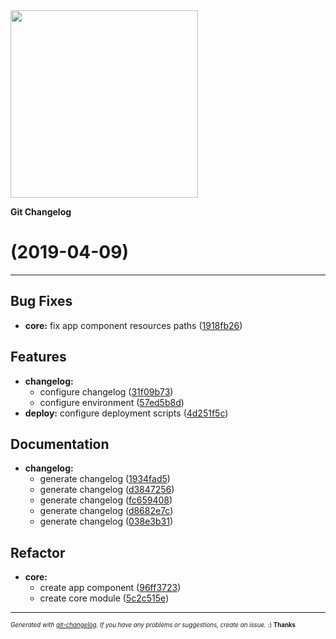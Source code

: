 <img width="300px" src="https://github.com/rafinskipg/git-changelog/raw/master/images/git-changelog-logo.png" />

__Git Changelog__

#  (2019-04-09)



---

## Bug Fixes

- **core:** fix app component resources paths
  ([1918fb26](https://github.com/pawtwa/angular-test-facebook/commit/1918fb26bdb734562f4fc3f03ea1f70e17cf9e76))


## Features

- **changelog:**
  - configure changelog
  ([31f09b73](https://github.com/pawtwa/angular-test-facebook/commit/31f09b730acb491e672aa986603c7b85c5793e72))
  - configure environment
  ([57ed5b8d](https://github.com/pawtwa/angular-test-facebook/commit/57ed5b8d6b55c93357ada8536d7529aaf5ff1f8d))
- **deploy:** configure deployment scripts
  ([4d251f5c](https://github.com/pawtwa/angular-test-facebook/commit/4d251f5ce14015bf1c418047f22fc1dfbbb28d4e))


## Documentation

- **changelog:**
  - generate changelog
  ([1934fad5](https://github.com/pawtwa/angular-test-facebook/commit/1934fad5ebfe94f49e0f82abbd2648bf0c94916c))
  - generate changelog
  ([d3847256](https://github.com/pawtwa/angular-test-facebook/commit/d38472566da4707db457024b161ea0c58465c22b))
  - generate changelog
  ([fc659408](https://github.com/pawtwa/angular-test-facebook/commit/fc659408f7fce1c3a828a09be56f4c47f99dab8e))
  - generate changelog
  ([d8682e7c](https://github.com/pawtwa/angular-test-facebook/commit/d8682e7c35b3d42c9e907c78b49bc13b56c4c95c))
  - generate changelog
  ([038e3b31](https://github.com/pawtwa/angular-test-facebook/commit/038e3b3122d5dd9763871df38fa62005464a6a32))


## Refactor

- **core:**
  - create app component
  ([96ff3723](https://github.com/pawtwa/angular-test-facebook/commit/96ff3723369dc196de4a8eec567becd42c6ec16e))
  - create core module
  ([5c2c515e](https://github.com/pawtwa/angular-test-facebook/commit/5c2c515eb74067b5c2a0d42c037238851e6434af))



---
<sub><sup>*Generated with [git-changelog](https://github.com/rafinskipg/git-changelog). If you have any problems or suggestions, create an issue.* :) **Thanks** </sub></sup>